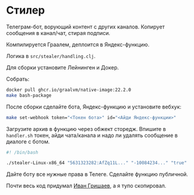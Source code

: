 # Стилер

Телеграм-бот, ворующий контент с других каналов. Копирует сообщения в канал/чат, стирая подписи.

Компилируется Граалем, деплоится в Яндекс-функцию.

Логика в `src/stealer/handling.clj`.

Для сборки установите Лейнинген и Докер.

Собрать: 
```bash
docker pull ghcr.io/graalvm/native-image:22.2.0
make bash-package
```

После сборки сделайте бота, Яндекс-функцию и установите вебхук: 
```bash
make set-webhook token="<Токен бота>" id="<Айди Яндекс-функции>"
```

Загрузите архив в функцию через обжект сторедж. 
Впишите в `handler.sh` токен, айди чата/канала и надо ли удалять сообщение в диалоге с ботом.
```bash
#! /bin/bash

./stealer-Linux-x86_64 "5631323282:AfZq11L..." "-10084234..." "true"
``` 

Дайте боту все нужные права в Телеге. Сделайте функцию публичной.

Почти весь код придумал [Иван Гришаев](https://grishaev.me), а я тупо скопировал.